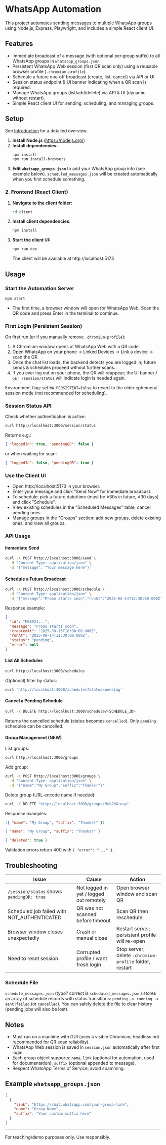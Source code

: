 # WhatsApp Automation

This project automates sending messages to multiple WhatsApp groups using Node.js, Express, Playwright, and includes a simple React client UI.

## Features

- Immediate broadcast of a message (with optional per‑group suffix) to all WhatsApp groups in `whatsapp_groups.json`.
- Persistent WhatsApp Web session (first QR scan only) using a reusable browser profile (`.chromium-profile`).
- Schedule a future one‑off broadcast (create, list, cancel) via API or UI.
- Session status endpoint & UI banner indicating when a QR scan is required.
- Manage WhatsApp groups (list/add/delete) via API & UI (dynamic without restart).
- Simple React client UI for sending, scheduling, and managing groups.

## Setup

See [Introduction](./introduction.md) for a detailed overview.

1. **Install Node.js** (https://nodejs.org/)
2. **Install dependencies:**
   ```sh
   npm install
   npm run install-browsers
   ```
3. **Edit `whatsapp_groups.json`** to add your WhatsApp group info (see example below). `scheduled_messages.json` will be created automatically when you first schedule something.

### 2. Frontend (React Client)

1. **Navigate to the client folder:**
   ```sh
   cd client
   ```
2. **Install client dependencies:**
   ```sh
   npm install
   ```
3. **Start the client UI:**
   ```sh
   npm run dev
   ```
   The client will be available at http://localhost:5173

## Usage

### Start the Automation Server

```sh
npm start
```

- The first time, a browser window will open for WhatsApp Web. Scan the QR code and press Enter in the terminal to continue.

### First Login (Persistent Session)

On first run (or if you manually remove `.chromium-profile`):

1. A Chromium window opens at WhatsApp Web with a QR code.
2. Open WhatsApp on your phone → Linked Devices → Link a device → scan the QR.
3. Once the chat list loads, the backend detects you are logged in; future sends & schedules proceed without further scans.
4. If you ever log out on your phone, the QR will reappear; the UI banner / `GET /session/status` will indicate login is needed again.

Environment flag: set `WA_PERSISTENT=false` to revert to the older ephemeral session mode (not recommended for scheduling).

### Session Status API

Check whether authentication is active:

```sh
curl http://localhost:3000/session/status
```

Returns e.g.:

```json
{ "loggedIn": true, "pendingQR": false }
```

or when waiting for scan:

```json
{ "loggedIn": false, "pendingQR": true }
```

### Use the Client UI

- Open http://localhost:5173 in your browser.
- Enter your message and click "Send Now" for immediate broadcast.
- To schedule: pick a future date/time (must be ≥30s in future, ≤30 days) and click "Schedule".
- View existing schedules in the "Scheduled Messages" table; cancel pending ones.
- Manage groups in the "Groups" section: add new groups, delete existing ones, and view all groups.

### API Usage

#### Immediate Send

```sh
curl -X POST http://localhost:3000/send \
  -H "Content-Type: application/json" \
  -d '{"message": "Your message here"}'
```

#### Schedule a Future Broadcast

```sh
curl -X POST http://localhost:3000/schedule \
  -H "Content-Type: application/json" \
  -d '{"message":"Promo starts soon","runAt":"2025-08-14T12:30:00.000Z"}'
```

Response example:

```json
{
  "id": "MB5V2J...",
  "message": "Promo starts soon",
  "createdAt": "2025-08-13T10:00:00.000Z",
  "runAt": "2025-08-14T12:30:00.000Z",
  "status": "pending",
  "error": null
}
```

#### List All Schedules

```sh
curl http://localhost:3000/schedules
```

(Optional) filter by status:

```sh
curl 'http://localhost:3000/schedules?status=pending'
```

#### Cancel a Pending Schedule

```sh
curl -X DELETE http://localhost:3000/schedule/<SCHEDULE_ID>
```

Returns the cancelled schedule (status becomes `cancelled`). Only `pending` schedules can be cancelled.

#### Group Management (NEW)

List groups:

```sh
curl http://localhost:3000/groups
```

Add group:

```sh
curl -X POST http://localhost:3000/groups \
  -H "Content-Type: application/json" \
  -d '{"name":"My Group","suffix":"Thanks!"}'
```

Delete group (URL-encode name if needed):

```sh
curl -X DELETE "http://localhost:3000/groups/My%20Group"
```

Response examples:

```json
[{ "name": "My Group", "suffix": "Thanks!" }]
```

```json
{ "name": "My Group", "suffix": "Thanks!" }
```

```json
{ "deleted": true }
```

Validation errors return 400 with `{ "error": "..." }`.

## Troubleshooting

| Issue                                       | Cause                                   | Action                                                  |
| ------------------------------------------- | --------------------------------------- | ------------------------------------------------------- |
| `/session/status` shows `pendingQR: true`   | Not logged in yet / logged out remotely | Open browser window and scan QR                         |
| Scheduled job failed with NOT_AUTHENTICATED | QR was not scanned before timeout       | Scan QR then reschedule                                 |
| Browser window closes unexpectedly          | Crash or manual close                   | Restart server; persistent profile will re-open         |
| Need to reset session                       | Corrupted profile / want fresh login    | Stop server, delete `.chromium-profile` folder, restart |

### Schedule File

`schedule_messages.json` (typo? correct is `scheduled_messages.json`) stores an array of schedule records with status transitions: `pending -> running -> sent|failed` (or `cancelled`). You can safely delete the file to clear history (pending jobs will also be lost).

## Notes

- Must run on a machine with GUI (uses a visible Chromium; headless not recommended for QR scan reliability).
- WhatsApp Web session is saved in `session.json` automatically after first login.
- Each group object supports: `name`, `link` (optional for automation, used for documentation), `suffix` (optional appended to message).
- Respect WhatsApp Terms of Service; avoid spamming.

## Example `whatsapp_groups.json`

```json
[
  {
    "link": "https://chat.whatsapp.com/your-group-link",
    "name": "Group Name",
    "suffix": "Your custom suffix here"
  }
]
```

---

For teaching/demo purposes only. Use responsibly.
